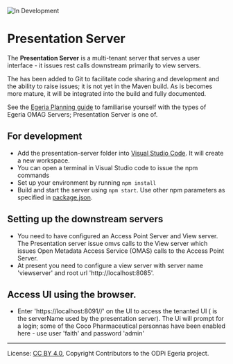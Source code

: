 <!-- SPDX-License-Identifier: CC-BY-4.0 -->
<!-- Copyright Contributors to the ODPi Egeria project. -->
 
![In Development](../../../open-metadata-publication/website/images/egeria-content-status-in-development.png#pagewidth)

# Presentation Server

The **Presentation Server** is a multi-tenant server that serves a user interface - it issues rest calls downstream primarily to view
servers.    

The has been added to Git to facilitate code sharing and development and the ability to raise issues; it is not yet in the Maven build.
As is becomes more mature, it will be integrated into the build and fully documented.

See the [Egeria Planning guide](https://github.com/odpi/egeria/tree/master/open-metadata-publication/website/planning-guide) to familiarise yourself with 
the types of Egeria OMAG Servers; Presentation Server is one of.  


## For development
 * Add the presentation-server folder into [Visual Studio Code](https://code.visualstudio.com/). It will create a new workspace.
 * You can open a terminal in Visual Studio code to issue the npm commands
 * Set up your environment by running `npm install`
 * Build and start the server using `npm start`. Use other npm parameters as specified in [package.json](nodejs/package.json). 
## Setting up the downstream servers  
 * You need to have configured an Access Point Server and View server. The Presentation server issue omvs calls to the View server
 which issues Open Metadata Access Service (OMAS) calls to the Access Point Server.        
 * At present you need to configure a view server with server name 'viewserver' and root url 'http://localhost:8085'.
## Access UI using the browser. 
 * Enter 'https://localhost:8091/<tenant-name>/' on the UI to access the tenanted UI (<tenant-name> is the serverName used by the presentation server). The Ui will prompt for a login; some of the 
 Coco Pharmaceutical personnas have been enabled here - use user 'faith' and password 'admin'  
   

----
License: [CC BY 4.0](https://creativecommons.org/licenses/by/4.0/),
Copyright Contributors to the ODPi Egeria project.
